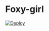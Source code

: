 # Foxy-girl


[![Deploy](https://www.herokucdn.com/deploy/button.svg)](https://heroku.com/deploy?template=https://github.com/Ben-Monster/Foxy-girl.git)

